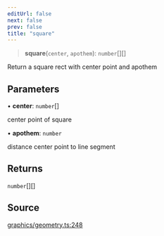 ```yaml
---
editUrl: false
next: false
prev: false
title: "square"
---
```


> **square**(`center`, `apothem`): `number`[][]

Return a square rect with center point and apothem

## Parameters

• **center**: `number`[]

center point of square

• **apothem**: `number`

distance center point to line segment

## Returns

`number`[][]

## Source

[graphics/geometry.ts:248](https://github.com/dakhetov/dgmjs/blob/main/packages/core/src/graphics/geometry.ts#L248)
